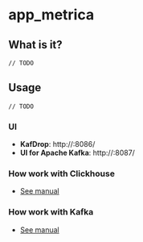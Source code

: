 # app_metrica

## What is it?

`// TODO`

## Usage

`// TODO`

### UI

- **KafDrop**: http://<host>:8086/
- **UI for Apache Kafka**: http://<host>:8087/

### How work with Clickhouse

- [See manual](/cluster/clickhouse/README.md)

### How work with Kafka

- [See manual](/cluster/kafka/README.md)
